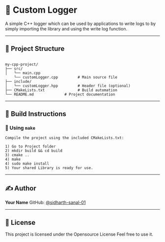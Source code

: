 # 🚀 Custom Logger

A simple C++ logger which can  be used by applications to write logs to by simply importing the library and using the write log function.

---

## 📁 Project Structure

```

my-cpp-project/
├── src/
│   └── main.cpp   
    └── customLogger.cpp         # Main source file
├── include/
│   └── customLogger.hpp         # Header file (optional)
├── CMakeLists.txt               # Build automation
└── README.md              # Project documentation

```

---

## 🔧 Build Instructions

### 🔨 Using `make`
```
Compile the project using the included CMakeLists.txt:

1) Go to Project folder
2) mkdir build && cd build
3) cmake ..
4) make
4) sudo make install
5) Your shared Library is ready for use.

```

---

## ✍️ Author

**Your Name**
GitHub: [@sidharth-sanal-01](https://github.com/sidharth-sanal-01)

---

## 📄 License

This project is licensed under the Opensource License Feel free to use it.



